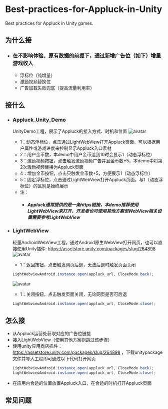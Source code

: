 # Best-practices-for-Appluck-in-Unity
Best practices for Appluck in Unity games.

## 为什么接
+ ### 在不影响体验、原有数据的前提下，通过新增广告位（如下）增量游戏收入
  + 浮标位（纯增量）
  + 激励视频替换位
  + 广告加载失败兜底（提高流量利用率）

## 接什么
+ ### Appluck_Unity_Demo
  UnityDemo工程，展示了Appluck的接入方式、时机和位置
  ![avatar](https://github.com/jxsong1989/Best-practices-for-Appluck-in-Unity/blob/main/doc/index.jpg)
  + 1：动态浮标位，点击通过LightWebView打开Appluck页面，可以根据用户属性或游戏进度来控制显示Appluck入口素材
  + 2：用户金币数，本demo中用户金币达到10时会显示1（动态浮标位）
  + 3：激励视频按钮，点击触发激励视频广告并且金币数+5，本demo中将第2次激励视频替换为Appluck页面
  + 4：增加金币按钮，点击只触发金币数+5，方便展示1（动态浮标位）
  + 5：固定浮标位，点击通过LightWebView打开Appluck页面，与1（动态浮标位）的区别是始终展示
  + 注：
    + ##### Appluck通常提供的是一条https链接，本demo推荐使用LightWebView来打开，开发者也可使用其他方案但WebView相关设置需要参考LightWebView
  
+ ### LightWebView
  轻量AndroidWebView工程，通过Android原生WebView打开网页，也可以直接使用Unity插件: https://assetstore.unity.com/packages/slug/264898
  ![avatar](https://github.com/jxsong1989/Best-practices-for-Appluck-in-Unity/blob/main/doc/back.jpg)
  + 1：返回按钮，点击触发网页后退，无法后退时触发页面关闭
    
  ```c#
  LightWebviewAndroid.instance.open(appluck_url, CloseMode.back);
  ```

  ![avatar](https://github.com/jxsong1989/Best-practices-for-Appluck-in-Unity/blob/main/doc/close.jpg)
  + 1：关闭按钮，点击触发页面关闭，无论网页是否可后退

  ```c#
  LightWebviewAndroid.instance.open(appluck_url, CloseMode.close);
  ```

## 怎么接
+  从Appluck运营处获取对应的广告位链接
+  接入LightWebView（使用其他方案则跳过该步骤）
  + 使用unity应用商店插件： https://assetstore.unity.com/packages/slug/264898 ，下载unitypackage文件并导入工程即可通过以下代码打开网页
    ```c#
    LightWebviewAndroid.instance.open(appluck_url, CloseMode.back);
    LightWebviewAndroid.instance.open(appluck_url, CloseMode.close);
    ```
+  在应用内合适的位置放置Appluck入口，在合适的时机打开Appluck页面

## 常见问题
  
 
